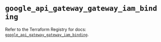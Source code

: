 # `google_api_gateway_gateway_iam_binding`

Refer to the Terraform Registry for docs: [`google_api_gateway_gateway_iam_binding`](https://registry.terraform.io/providers/hashicorp/google-beta/5.17.0/docs/resources/google_api_gateway_gateway_iam_binding).
